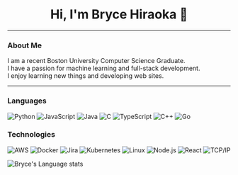 <h1 align="center">Hi, I'm Bryce Hiraoka 👋</h1>

---

### **About Me**

I am a recent Boston University Computer Science Graduate. </br>
I have a passion for machine learning and full-stack development. </br>
I enjoy learning new things and developing web sites.

---

### Languages

![Python](https://img.shields.io/badge/-Python-fff?&logo=python)
![JavaScript](https://img.shields.io/badge/-JavaScript-fff?&logo=JavaScript&logoColor=ddc508)
![Java](https://img.shields.io/badge/-Java-fff?&logo=Java&logoColor=007396)
![C](https://img.shields.io/badge/-C-fff?&logo=C)
![TypeScript](https://img.shields.io/badge/-TypeScript-fff?&logo=TypeScript&logoColor=007ACC)
![C++](https://img.shields.io/badge/-C++-fff?&logo=c%2b%2b&logoColor=00599C)
![Go](https://img.shields.io/badge/-Go-fff?&logo=go&logoColor=#00ADD8)

### Technologies

![AWS](https://img.shields.io/badge/-AWS-fff?&logo=amazonwebservices&logoColor=232F3E)
![Docker](https://img.shields.io/badge/-Docker-fff?&logo=Docker)
![Jira](https://img.shields.io/badge/-Jira-fff?&logo=jira-software&logoColor=0052CC)
![Kubernetes](https://img.shields.io/badge/-Kubernetes-fff?&logo=Kubernetes)
![Linux](https://img.shields.io/badge/-Linux-fff?&logo=linux&logoColor=000)
![Node.js](https://img.shields.io/badge/-Node.js-fff?&logo=node.js)
![React](https://img.shields.io/badge/-React-fff?&logo=React)
![TCP/IP](https://img.shields.io/badge/-TCP/IP-fff?&logo=Cisco)

![Bryce's Language stats](https://github-readme-stats-eight-theta.vercel.app/api/top-langs/?username=Bryce-Hiraoka&size_weight=0.5&count_weight=0.5&hide=cython,fortran&exclude_repo=bhiraoka-assignment-10,bhiraoka-assignment-8,bhiraoka-assignment-7,bhiraoka-assignment-6,bhiraoka-assignment-5,bhiraoka-assignment-4,bhiraoka-assignment-3,bhiraoka-assignment-2bhiraoka-assignment-1,bhiraoka-assignment-0,bhiraoka-Assignment9,CS506_Lab0,CS506_Lab2&layout=compact&langs_count=10&hide_border=true)
<br />
